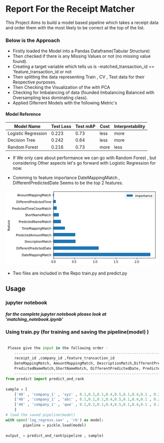 
# Report For the Receipt Matcher

This Project Aims to build a model based pipeline which takes a receipt data and order them with the most likely to be correct at the top of
the list.

### Below is the Approach
* Firstly loaded the Model into a Pandas Dataframe(Tabular Structure)
* Then checked if there is any Missing Values or not (no missing value found).
* Creating a target variable which tells us is -matched_transaction_id == 'feature_transaction_id or not 
* Then splitting the data representing Train , CV , Test data for their Respective purposes.
* Then Checking the Visualization of the with PCA
* Checking for Imbalancing of data (founded Imbalancing Balanced with Oversampling less dominating class).
* Applied Diferrent Models with the following Metric's

 #### Model Reference

| Model Name          |Test Loss|Test mAP|Cost| Interpretability|
|---------------------|---------|--------|----|------|
| Logistic Regression |0.223    |0.73    |less|more  |
| Decision Tree       |0.242    |0.64    |less|more  |
| Random Forest       |0.216    |0.73    |more|less  |

* If We only care about performance we can go with Random Forest , but considering Other aspects let's go forward with Logistic Regression for now.

* Comming to feature importance DateMappingMatch , DifferentPredictedDate Seems to be the top 2 features.

![Screenshot](feature_importance.png)

* Two files are included in the Repo train.py and predict.py


## Usage
### jupyter notebook
##### for the complete jupyter notebook please look at 'matching_notebook.ipynb'

###

### Using train.py (for training and saving the pipeline(model) )
```python

 Please give the input in the following order - 
    -------------------------------------------------------------------------------------------------------
    receipt_id ,company_id ,feature_transaction_id
    DateMappingMatch, AmountMappingMatch, DescriptionMatch,DifferentPredictedTime, TimeMappingMatch, 
    PredictedNameMatch,ShortNameMatch, DifferentPredictedDate, PredictedAmountMatch,PredictedTimeCloseMatch 
    -------------------------------------------------------------------------------------------------------
from predict import predict_and_rank

sample = [
    ['40' , 'company_1' , 'xyz' , 0.1,0.2,0.1,0.4,0.5,0.1,0.4,0.1 , 0.2 ,0.1] ,
    ['40' , 'company_1' , 'abc' , 0.1,0.2,0.1,0.4,0.5,0.1,0.4,0.1 , 0.2 ,0.2] , 
    ['40' , 'company_1' , 'qwe' , 0.2,0.2,0.1,0.4,0.5,0.1,0.4,0.1 , 0.2 ,0.2]
    ]
# load the saved pipeline(model)
with open('log_regress.sav' , 'rb') as model:
        pipeline = pickle.load(model)

output_ = predict_and_rank(pipeline , sample)
```